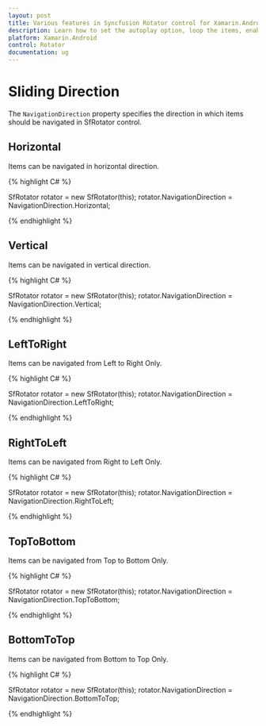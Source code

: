 ```yaml
---
layout: post
title: Various features in Syncfusion Rotator control for Xamarin.Android 
description: Learn how to set the autoplay option, loop the items, enable Text Area  and choose the navigation direction in Rotator control for Xamarin.Android 
platform: Xamarin.Android 
control: Rotator
documentation: ug
---
```


# Sliding Direction

The `NavigationDirection` property specifies the direction in which items should be navigated in SfRotator control.

## Horizontal

Items can be navigated in horizontal direction.

{% highlight C# %}

SfRotator rotator = new SfRotator(this);
rotator.NavigationDirection = NavigationDirection.Horizontal;

{% endhighlight %}

## Vertical

Items can be navigated in vertical direction.

{% highlight C# %}

SfRotator rotator = new SfRotator(this);
rotator.NavigationDirection = NavigationDirection.Vertical;

{% endhighlight %}

## LeftToRight

Items can be navigated from Left to Right Only.

{% highlight C# %}

SfRotator rotator = new SfRotator(this);
rotator.NavigationDirection = NavigationDirection.LeftToRight;

{% endhighlight %}

## RightToLeft

Items can be navigated from Right to Left Only.

{% highlight C# %}

SfRotator rotator = new SfRotator(this);
rotator.NavigationDirection = NavigationDirection.RightToLeft;

{% endhighlight %}

## TopToBottom

Items can be navigated from Top to Bottom Only.

{% highlight C# %}

SfRotator rotator = new SfRotator(this);
rotator.NavigationDirection = NavigationDirection.TopToBottom;

{% endhighlight %}

## BottomToTop

Items can be navigated from Bottom to Top Only.

{% highlight C# %}

SfRotator rotator = new SfRotator(this);
rotator.NavigationDirection = NavigationDirection.BottomToTop;

{% endhighlight %}